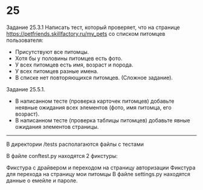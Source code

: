 # 25

Задание 25.3.1
Написать тест, который проверяет, что на странице  https://petfriends.skillfactory.ru/my_pets со списком питомцев пользователя:

- Присутствуют все питомцы.
- Хотя бы у половины питомцев есть фото.
- У всех питомцев есть имя, возраст и порода.
- У всех питомцев разные имена.
- В списке нет повторяющихся питомцев. (Сложное задание).


Задание 25.5.1.
- В написанном тесте (проверка карточек питомцев) добавьте неявные ожидания всех элементов (фото, имя питомца, его возраст).
- В написанном тесте (проверка таблицы питомцев) добавьте явные ожидания элементов страницы.

----------------------------------------------------------------------------------------------------------------------------


В директории /tests располагаются файлы с тестами

В файле conftest.py находятся 2 фикстуры:

Фикстура с драйвером и переходом на страницу авторизации
Фикстура для перехода на страницу мои питомцы
В файле settings.py находятся данные о емейле и пароле.

